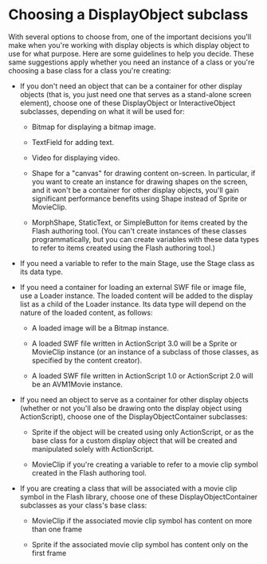 # Choosing a DisplayObject subclass

<div>

With several options to choose from, one of the important decisions you'll make
when you're working with display objects is which display object to use for what
purpose. Here are some guidelines to help you decide. These same suggestions
apply whether you need an instance of a class or you're choosing a base class
for a class you're creating:

- If you don't need an object that can be a container for other display objects
  (that is, you just need one that serves as a stand-alone screen element),
  choose one of these DisplayObject or InteractiveObject subclasses, depending
  on what it will be used for:

  - Bitmap for displaying a bitmap image.

  - TextField for adding text.

  - Video for displaying video.

  - Shape for a "canvas" for drawing content on-screen. In particular, if you
    want to create an instance for drawing shapes on the screen, and it won't be
    a container for other display objects, you'll gain significant performance
    benefits using Shape instead of Sprite or MovieClip.

  - MorphShape, StaticText, or SimpleButton for items created by the Flash
    authoring tool. (You can't create instances of these classes
    programmatically, but you can create variables with these data types to
    refer to items created using the Flash authoring tool.)

- If you need a variable to refer to the main Stage, use the Stage class as its
  data type.

- If you need a container for loading an external SWF file or image file, use a
  Loader instance. The loaded content will be added to the display list as a
  child of the Loader instance. Its data type will depend on the nature of the
  loaded content, as follows:

  - A loaded image will be a Bitmap instance.

  - A loaded SWF file written in ActionScript 3.0 will be a Sprite or MovieClip
    instance (or an instance of a subclass of those classes, as specified by the
    content creator).

  - A loaded SWF file written in ActionScript 1.0 or ActionScript 2.0 will be an
    AVM1Movie instance.

- If you need an object to serve as a container for other display objects
  (whether or not you'll also be drawing onto the display object using
  ActionScript), choose one of the DisplayObjectContainer subclasses:

  - Sprite if the object will be created using only ActionScript, or as the base
    class for a custom display object that will be created and manipulated
    solely with ActionScript.

  - MovieClip if you're creating a variable to refer to a movie clip symbol
    created in the Flash authoring tool.

- If you are creating a class that will be associated with a movie clip symbol
  in the Flash library, choose one of these DisplayObjectContainer subclasses as
  your class's base class:

  - MovieClip if the associated movie clip symbol has content on more than one
    frame

  - Sprite if the associated movie clip symbol has content only on the first
    frame

</div>
